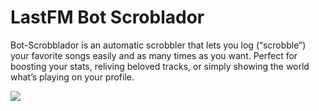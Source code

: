 # LastFM Bot Scroblador

Bot-Scrobblador is an automatic scrobbler that lets you log (“scrobble”) your favorite songs easily and as many times as you want. Perfect for boosting your stats, reliving beloved tracks, or simply showing the world what’s playing on your profile.

<img align="center"  src="https://file.garden/aGay0JIcQiyAwWQW/botscroblador/prin1.PNG">
